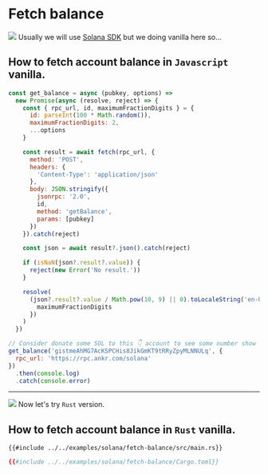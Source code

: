 # Fetch balance

![](/assets/kat.png) Usually we will use [Solana SDK](https://solanacookbook.com/references/accounts.html#how-to-get-account-balance) but we doing vanilla here so...

## How to fetch account balance in `Javascript` vanilla.

```javascript
const get_balance = async (pubkey, options) =>
  new Promise(async (resolve, reject) => {
    const { rpc_url, id, maximumFractionDigits } = {
      id: parseInt(100 * Math.random()),
      maximumFractionDigits: 2,
      ...options
    }

    const result = await fetch(rpc_url, {
      method: 'POST',
      headers: {
        'Content-Type': 'application/json'
      },
      body: JSON.stringify({
        jsonrpc: '2.0',
        id,
        method: 'getBalance',
        params: [pubkey]
      })
    }).catch(reject)

    const json = await result?.json().catch(reject)

    if (isNaN(json?.result?.value)) {
      reject(new Error('No result.'))
    }

    resolve(
      (json?.result?.value / Math.pow(10, 9) || 0).toLocaleString('en-US', {
        maximumFractionDigits
      })
    )
  })

// Consider donate some SOL to this 👇 account to see some number show up 😆
get_balance('gistmeAhMG7AcKSPCHis8JikGmKT9tRRyZpyMLNNULq', {
  rpc_url: 'https://rpc.ankr.com/solana'
})
  .then(console.log)
  .catch(console.error)
```

---

![](/assets/kat.png) Now let's try `Rust` version.

## How to fetch account balance in `Rust` vanilla.

<tabs>
<tab label="main.rs">

```rust,edition2021
{{#include ../../examples/solana/fetch-balance/src/main.rs}}
```

</tab>
<tab label="Cargo.toml">

```toml
{{#include ../../examples/solana/fetch-balance/Cargo.toml}}
```

</tab>
</tabs>
